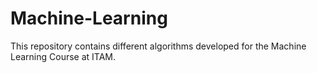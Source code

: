 # Machine-Learning
This repository contains different algorithms developed for the Machine Learning Course at ITAM.
